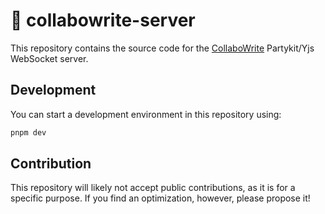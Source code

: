 # 🎈 collabowrite-server

This repository contains the source code for the
[CollaboWrite](https://collabowrite.trevfox.dev/) Partykit/Yjs WebSocket server.

## Development

You can start a development environment in this repository using:

```sh
pnpm dev
```

## Contribution

This repository will likely not accept public contributions, as it is for a
specific purpose. If you find an optimization, however, please propose it!
